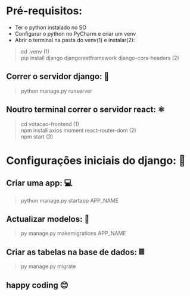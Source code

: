 # Pré-requisitos:
- Ter o python instalado no SO  
- Configurar o python no PyCharm e criar um venv
- Abrir o terminal na pasta do venv(1) e instalar(2):
>cd .venv (1)  
>pip install django djangorestframework django-cors-headers (2)
## Correr o servidor django: 🐍
>python manage.py runserver  
## Noutro terminal correr o servidor react: ⚛️
>cd votacao-frontend (1)  
>npm install axios moment react-router-dom (2)  
>npm start (3)
# Configurações iniciais do django: 🐍
## Criar uma app: 💻
>python manage.py startapp APP_NAME

## Actualizar modelos: 🔄
>py manage.py makemigrations APP_NAME

## Criar as tabelas na base de dados: 𝄜
>py manage.py migrate

## happy coding 😊

